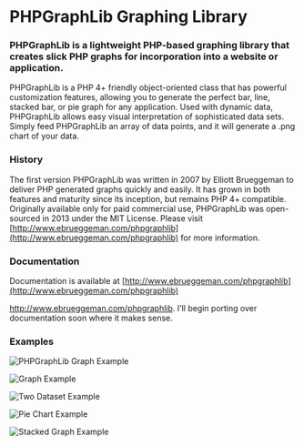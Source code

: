 # PHPGraphLib Graphing Library

### PHPGraphLib is a lightweight PHP-based graphing library that creates slick PHP graphs for incorporation into a website or application.

PHPGraphLib is a PHP 4+ friendly object-oriented class that has powerful customization features, allowing you to generate the perfect bar, line, stacked bar, or pie graph for any application. Used with dynamic data, PHPGraphLib allows easy visual interpretation of sophisticated data sets. Simply feed PHPGraphLib an array of data points, and it will generate a .png chart of your data.

### History

The first version PHPGraphLib was written in 2007 by Elliott Brueggeman to
deliver PHP generated graphs quickly and easily. It has grown in both features
and maturity since its inception, but remains PHP 4+ compatible. Originally
available only for paid commercial use, PHPGraphLib was open-sourced in 2013 
under the MIT License. Please visit [http://www.ebrueggeman.com/phpgraphlib](http://www.ebrueggeman.com/phpgraphlib) 
for more information.

### Documentation

Documentation is available at [http://www.ebrueggeman.com/phpgraphlib](http://www.ebrueggeman.com/phpgraphlib)

<a href="http://www.ebrueggeman.com/phpgraphlib">http://www.ebrueggeman.com/phpgraphlib</a>. I'll begin porting over documentation soon where it makes sense.

### Examples

![PHPGraphLib Graph Example](http://www.ebrueggeman.com/sites/www.ebrueggeman.com/files/images/phpgraphlib_example_graph.png)

![Graph Example](http://www.ebrueggeman.com/sites/www.ebrueggeman.com/files/images/alaska_temp_graph.png)

![Two Dataset Example](http://www.ebrueggeman.com/sites/www.ebrueggeman.com/files/images/company_production_graph.png)

![Pie Chart Example](http://www.ebrueggeman.com/sites/www.ebrueggeman.com/files/images/example_graph_6_pie.png)

![Stacked Graph Example](http://www.ebrueggeman.com/sites/www.ebrueggeman.com/files/images/stacked-graph-example-2.png)
